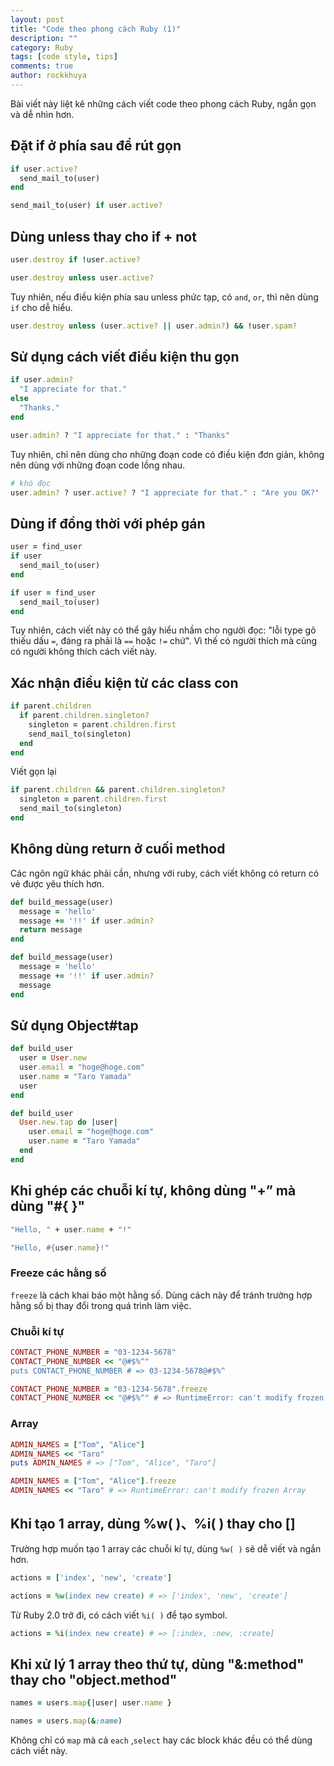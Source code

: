 ```yaml
---
layout: post
title: "Code theo phong cách Ruby (1)"
description: ""
category: Ruby
tags: [code style, tips]
comments: true
author: rockkhuya
---
```

Bài viết này liệt kê những cách viết code theo phong cách Ruby, ngắn gọn và dễ nhìn hơn.


## Đặt if ở phía sau để rút gọn

```ruby
if user.active?
  send_mail_to(user)
end
```

```ruby
send_mail_to(user) if user.active?
```

## Dùng unless thay cho if + not

```ruby
user.destroy if !user.active?
```

```ruby
user.destroy unless user.active?
```

Tuy nhiên, nếu điều kiện phía sau unless phức tạp, có `and`, `or`, thì nên dùng `if` cho dễ hiểu.

```ruby
user.destroy unless (user.active? || user.admin?) && !user.spam?
```

<!-- more -->

## Sử dụng cách viết điều kiện thu gọn

```ruby
if user.admin?
  "I appreciate for that."
else
  "Thanks."
end
```

```ruby
user.admin? ? "I appreciate for that." : "Thanks"
```

Tuy nhiên, chỉ nên dùng cho những đoạn code có điều kiện đơn giản, không nên dùng với những đoạn code lồng nhau.

```ruby
# khó đọc
user.admin? ? user.active? ? "I appreciate for that." : "Are you OK?" : "Thanks."
```

## Dùng if đồng thời với phép gán

```ruby
user = find_user
if user
  send_mail_to(user)
end
```

```ruby
if user = find_user
  send_mail_to(user)
end
```

Tuy nhiên, cách viết này có thể gây hiểu nhầm cho người đọc: "lỗi type gõ thiếu dấu `=`, đáng ra phải là `==` hoặc `!=` chứ". Vì thế có người thích mà cũng có người không thích cách viết này.

## Xác nhận điều kiện từ các class con

```ruby
if parent.children
  if parent.children.singleton?
    singleton = parent.children.first
    send_mail_to(singleton)
  end
end
```

Viết gọn lại
```ruby
if parent.children && parent.children.singleton?
  singleton = parent.children.first
  send_mail_to(singleton)
end
```


## Không dùng return ở cuối method

Các ngôn ngữ khác phải cần, nhưng với ruby, cách viết không có return có vẻ được yêu thích hơn.

```ruby
def build_message(user)
  message = 'hello'
  message += '!!' if user.admin?
  return message
end
```

```ruby
def build_message(user)
  message = 'hello'
  message += '!!' if user.admin?
  message
end
```

## Sử dụng Object#tap

```ruby
def build_user
  user = User.new
  user.email = "hoge@hoge.com"
  user.name = "Taro Yamada"
  user
end
```

```ruby
def build_user
  User.new.tap do |user|
    user.email = "hoge@hoge.com"
    user.name = "Taro Yamada"
  end
end
```


## Khi ghép các chuỗi kí tự, không dùng "+” mà dùng "#{ }"

```ruby
"Hello, " + user.name + "!"
```

```ruby
"Hello, #{user.name}!"
```

### Freeze các hằng số

`freeze` là cách khai báo một hằng số. Dùng cách này để tránh trường hợp hằng số bị thay đổi trong quá trình làm việc.

### Chuỗi kí tự

```ruby
CONTACT_PHONE_NUMBER = "03-1234-5678"
CONTACT_PHONE_NUMBER << "@#$%^"
puts CONTACT_PHONE_NUMBER # => 03-1234-5678@#$%^
```

```ruby
CONTACT_PHONE_NUMBER = "03-1234-5678".freeze
CONTACT_PHONE_NUMBER << "@#$%^" # => RuntimeError: can't modify frozen String
```

### Array

```ruby
ADMIN_NAMES = ["Tom", "Alice"]
ADMIN_NAMES << "Taro"
puts ADMIN_NAMES # => ["Tom", "Alice", "Taro"]
```

```ruby
ADMIN_NAMES = ["Tom", "Alice"].freeze
ADMIN_NAMES << "Taro" # => RuntimeError: can't modify frozen Array
```

## Khi tạo 1 array,  dùng %w( )、%i( ) thay cho []

Trường hợp muốn tạo 1 array các chuỗi kí tự, dùng `%w( )` sẽ dễ viết và ngắn hơn.

```ruby
actions = ['index', 'new', 'create']
```

```ruby
actions = %w(index new create) # => ['index', 'new', 'create']
```

Từ Ruby 2.0 trở đi, có cách viết `%i( )` để tạo symbol.

```ruby
actions = %i(index new create) # => [:index, :new, :create]
```

## Khi xử lý 1 array theo thứ tự,  dùng "&:method" thay cho "object.method"

```ruby
names = users.map{|user| user.name }
```

```ruby
names = users.map(&:name)
```

Không chỉ có `map` mà cả `each` ,`select` hay các block khác đều có thể dùng cách viết này.

